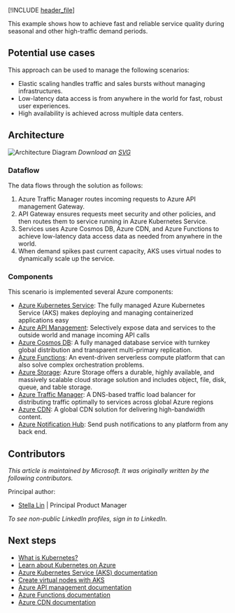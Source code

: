 [!INCLUDE [header_file](../../../includes/sol-idea-header.md)]

This example shows how to achieve fast and reliable service quality during seasonal and other high-traffic demand periods.

## Potential use cases

This approach can be used to manage the following scenarios:

* Elastic scaling handles traffic and sales bursts without managing infrastructures.
* Low-latency data access is from anywhere in the world for fast, robust user experiences.
* High availability is achieved across multiple data centers.

## Architecture

![Architecture Diagram](../media/aks-demand-spikes.png)
*Download an [SVG](../media/aks-demand-spikes.svg)*

### Dataflow

The data flows through the solution as follows:

1. Azure Traffic Manager routes incoming requests to Azure API management Gateway.
2. API Gateway ensures requests meet security and other policies, and then routes them to service running in Azure Kubernetes Service.
3. Services uses Azure Cosmos DB, Azure CDN, and Azure Functions to achieve low-latency data access data as needed from anywhere in the world.
4. When demand spikes past current capacity, AKS uses virtual nodes to dynamically scale up the service.

### Components

This scenario is implemented several Azure components:

- [Azure Kubernetes Service](https://azure.microsoft.com/services/kubernetes-service): The fully managed Azure Kubernetes Service (AKS) makes deploying and managing containerized applications easy
- [Azure API Management](https://azure.microsoft.com/services/api-management): Selectively expose data and services to the outside world and manage incoming API calls
- [Azure Cosmos DB](https://azure.microsoft.com/services/cosmos-db): A fully managed database service with turnkey global distribution and transparent multi-primary replication.
- [Azure Functions](https://azure.microsoft.com/services/functions): An event-driven serverless compute platform that can also solve complex orchestration problems.
- [Azure Storage](https://azure.microsoft.com/services/storage): Azure Storage offers a durable, highly available, and massively scalable cloud storage solution and includes object, file, disk, queue, and table storage.
- [Azure Traffic Manager](https://azure.microsoft.com/services/traffic-manager/): A DNS-based traffic load balancer for distributing traffic optimally to services across global Azure regions
- [Azure CDN](https://azure.microsoft.com/services/cdn): A global CDN solution for delivering high-bandwidth content.
- [Azure Notification Hub](https://azure.microsoft.com/services/notification-hubs): Send push notifications to any platform from any back end.

## Contributors

*This article is maintained by Microsoft. It was originally written by the following contributors.* 

Principal author:

 - [Stella Lin](https://www.linkedin.com/in/fengxiaoyuelin/) | Principal Product Manager
 
*To see non-public LinkedIn profiles, sign in to LinkedIn.*

## Next steps

- [What is Kubernetes?](https://azure.microsoft.com/topic/what-is-kubernetes)
- [Learn about Kubernetes on Azure](https://azure.microsoft.com/overview/kubernetes-on-azure)
- [Azure Kubernetes Service (AKS) documentation](/azure/aks)
- [Create virtual nodes with AKS](/azure/aks/virtual-nodes-portal)
- [Azure API management documentation](/azure/api-management)
- [Azure Functions documentation](/azure/azure-functions)
- [Azure CDN documentation](/azure/cdn)
